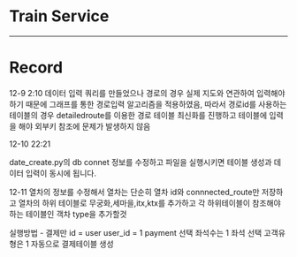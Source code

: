 # Train Service
---------------
# Record
   12-9 2:10
   데이터 입력 쿼리를 만들었으나 경로의 경우 실제 지도와 연관하여 입력해야하기 때문에
   그래프를 통한 경로입력 알고리즘을 적용하였음, 따라서 경로id를 사용하는 테이블의 경우 detailedroute를 이용한
   경로 테이블 최신화를 진행하고 테이블에 입력을 해야 외부키 참조에 문제가 발생하지 않음

   12-10 22:21

   date_create.py의 db connet 정보를 수정하고 파일을 실행시키면 테이블 생성과 데이터 입력이 동시에 됩니다.

   12-11
   열차의 정보를 수정해서 열차는 단순히 열차 id와 connnected_route만 저장하고
   열차의 하위 테이블로 무궁화,세마을,itx,ktx를 추가하고
   각 하위테이블이 참조해야하는 테이블인 객차 type을 추가할것

   실행방법 - 결제만
   id = user
   user_id = 1
   payment 선택
   좌석수는 1
   좌석 선택
   고객유형은 1
   자동으로 결제테이블 생성
